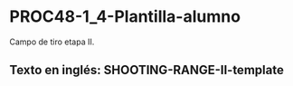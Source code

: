 # PROC48-1_4-Plantilla-alumno
Campo de tiro etapa II.  

## Texto en inglés: SHOOTING-RANGE-II-template
